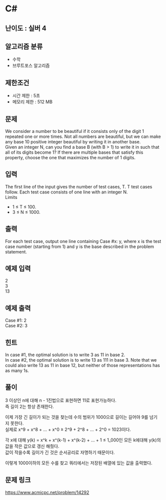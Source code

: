 # C#

## 난이도 : 실버 4

## 알고리즘 분류
  - 수학
  - 브루트포스 알고리즘

## 제한조건
  - 시간 제한 : 5초
  - 메모리 제한 : 512 MB

## 문제
We consider a number to be beautiful if it consists only of the digit 1 repeated one or more times. Not all numbers are beautiful, but we can make any base 10 positive integer beautiful by writing it in another base.<br/>
Given an integer N, can you find a base B (with B > 1) to write it in such that all of its digits become 1? If there are multiple bases that satisfy this property, choose the one that maximizes the number of 1 digits.<br/>


## 입력
The first line of the input gives the number of test cases, T. T test cases follow. Each test case consists of one line with an integer N.<br/>
Limits<br/>

  - 1 ≤ T ≤ 100.
  - 3 ≤ N ≤ 1000.


## 출력
For each test case, output one line containing Case #x: y, where x is the test case number (starting from 1) and y is the base described in the problem statement.<br/>


## 예제 입력
2<br/>
3<br/>
13<br/>


## 예제 출력
Case #1: 2<br/>
Case #2: 3<br/>


## 힌트
In case #1, the optimal solution is to write 3 as 11 in base 2.<br/>
In case #2, the optimal solution is to write 13 as 111 in base 3. Note that we could also write 13 as 11 in base 12, but neither of those representations has as many 1s.<br/>


## 풀이
3 이상인 n에 대해 n - 1진법으로 표현하면 11로 표현가능하다.<br/>
즉 길이 2는 항상 존재한다.<br/>


이제 가장 긴 길이가 되는 것을 찾는데 수의 범위가 1000으로 길이는 길어야 9를 넘기지 못한다.<br/>
실제로 x^9 + x^8 + ... + x^0 ≥ 2^9 + 2^8 + ... + 2^0 = 1023이다.<br/>


각 x에 대해 y(k) = x^k + x^(k-1) + x^(k-2) + ... + 1 ≤ 1_000인 모든 k에대해 y(k)의 값을 작은 값으로 갱신 해줬다.<br/>
값이 작을수록 길이가 긴 것은 순서공리로 자명하기 때문이다.<br/>


이렇게 1000이하의 모든 수를 찾고 쿼리에서는 저장된 배열에 있는 값을 출력했다.<br/>


## 문제 링크
https://www.acmicpc.net/problem/14292